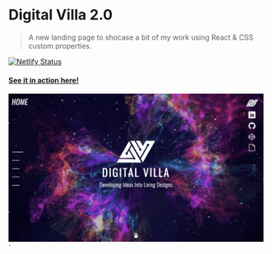 # Digital Villa 2.0
> A new landing page to shocase a bit of my work using React & CSS custom properties.

[![Netlify Status](https://api.netlify.com/api/v1/badges/fcc638c9-43d1-4e62-a111-047ad6711dff/deploy-status)](https://app.netlify.com/sites/digitalvilla/deploys)

#### [See it in action here!](https://www.digitalvilla.ca)

![](screenshot.png)
`
